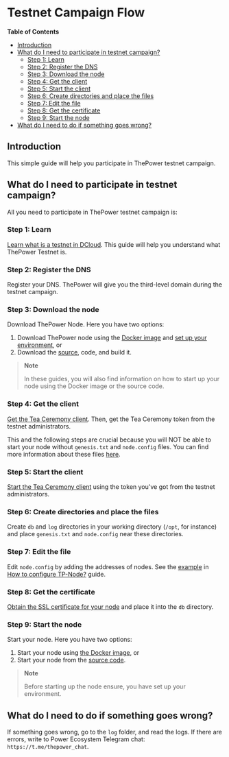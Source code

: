 # Testnet Campaign Flow

<!-- START doctoc generated TOC please keep comment here to allow auto update -->
<!-- DON'T EDIT THIS SECTION, INSTEAD RE-RUN doctoc TO UPDATE -->
**Table of Contents**

- [Introduction](#introduction)
- [What do I need to participate in testnet campaign?](#what-do-i-need-to-participate-in-testnet-campaign)
  - [Step 1: Learn](#step-1-learn)
  - [Step 2: Register the DNS](#step-2-register-the-dns)
  - [Step 3: Download the node](#step-3-download-the-node)
  - [Step 4: Get the client](#step-4-get-the-client)
  - [Step 5: Start the client](#step-5-start-the-client)
  - [Step 6: Create directories and place the files](#step-6-create-directories-and-place-the-files)
  - [Step 7: Edit the file](#step-7-edit-the-file)
  - [Step 8: Get the certificate](#step-8-get-the-certificate)
  - [Step 9: Start the node](#step-9-start-the-node)
- [What do I need to do if something goes wrong?](#what-do-i-need-to-do-if-something-goes-wrong)

<!-- END doctoc generated TOC please keep comment here to allow auto update -->


## Introduction

This simple guide will help you participate in ThePower testnet campaign.

## What do I need to participate in testnet campaign?

All you need to participate in ThePower testnet campaign is:

### Step 1: Learn

[Learn what is a testnet in DCloud](./Maintain/01-testnets-intro.md). This guide will help you understand what ThePower Testnet is.

### Step 2: Register the DNS

Register your DNS. ThePower will give you the third-level domain during the testnet campaign.

### Step 3: Download the node

Download ThePower Node. Here you have two options:

1.  Download ThePower node using the [Docker image](https://hub.docker.com/r/thepowerio/tpnode) and [set up your environment](./Maintain/build-and-start-a-node/04-startingTpNode_docker.md#setting-up-the-environment), or
2.  Download the [source](./Maintain/build-and-start-a-node/05-startingTpNode_source.md#downloading-and-building-the-node), code, and build it.

> **Note**
> 
> In these guides, you will also find information on how to start up your node using the Docker image or the source code.

### Step 4: Get the client

[Get the Tea Ceremony client](./Maintain/03-get-and-start-tea-ceremony-client.md#get-the-tea-ceremony-client). Then, get the Tea Ceremony token from the testnet administrators.

This and the following steps are crucial because you will NOT be able to start your node without `genesis.txt` and `node.config` files. You can find more information about these files [here](./Maintain/build-and-start-a-node/01-tpNodeConfiguration.md).

### Step 5: Start the client

[Start the Tea Ceremony client](./Maintain/03-get-and-start-tea-ceremony-client.md#start-the-tea-ceremony-client) using the token you've got from the testnet administrators.

### Step 6: Create directories and place the files

Create `db` and `log` directories in your working directory (`/opt`, for instance) and place `genesis.txt` and `node.config` near these directories.

### Step 7: Edit the file

Edit `node.config` by adding the addresses of nodes. See the [example](https://doc.thepower.io/docs/build-and-start-a-node/tpNodeConfiguration#nodeconfig-example) in [How to configure TP-Node?](https://doc.thepower.io/docs/build-and-start-a-node/tpNodeConfiguration) guide.

### Step 8: Get the certificate

[Obtain the SSL certificate for your node](./Maintain/build-and-start-a-node/02-ssl-certs-for-node.md) and place it into the `db` directory.

### Step 9: Start the node

Start your node. Here you have two options:

1.  Start your node using [the Docker image](./Maintain/build-and-start-a-node/04-startingTpNode_docker.md#starting-the-node), or
2.  Start your node from the [source code](./Maintain/build-and-start-a-node/05-startingTpNode_source.md#starting-the-node).

> **Note**  
>
> Before starting up the node ensure, you have set up your environment.

## What do I need to do if something goes wrong?

If something goes wrong, go to the `log` folder, and read the logs. If there are errors, write to Power Ecosystem Telegram chat: `https://t.me/thepower_chat`.